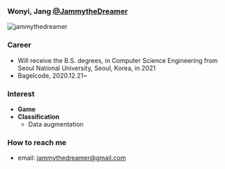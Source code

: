 ### Wonyi, Jang [@JammytheDreamer](https://jammythedreamer.github.io)

<p align="left"> <img src="https://komarev.com/ghpvc/?username=jammythedreamer" alt="jammythedreamer" /> </p>

### Career

- Will receive the B.S. degrees, in Computer Science Engineering from Seoul National University, Seoul, Korea, in 2021
- Bagelcode, 2020.12.21~

### Interest
- **Game**
- **Classification**
    - Data augmentation
    
### How to reach me
- email: jammythedreamer@gmail.com


<!--
**jammythedreamer/jammythedreamer** is a ✨ _special_ ✨ repository because its `README.md` (this file) appears on your GitHub profile.

Here are some ideas to get you started:

- 🔭 I’m currently working on ...
- 🌱 I’m currently learning ...
- 👯 I’m looking to collaborate on ...
- 🤔 I’m looking for help with ...
- 💬 Ask me about ...
- 📫 How to reach me: ...
- 😄 Pronouns: ...
- ⚡ Fun fact: ...
-->
